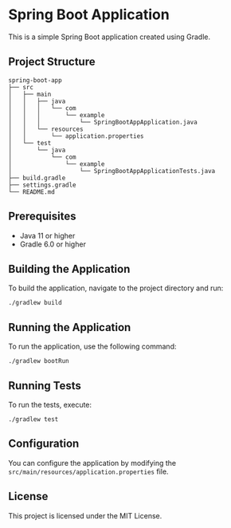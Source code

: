 # Spring Boot Application

This is a simple Spring Boot application created using Gradle.

## Project Structure

```
spring-boot-app
├── src
│   ├── main
│   │   ├── java
│   │   │   └── com
│   │   │       └── example
│   │   │           └── SpringBootAppApplication.java
│   │   └── resources
│   │       └── application.properties
│   └── test
│       └── java
│           └── com
│               └── example
│                   └── SpringBootAppApplicationTests.java
├── build.gradle
├── settings.gradle
└── README.md
```

## Prerequisites

- Java 11 or higher
- Gradle 6.0 or higher

## Building the Application

To build the application, navigate to the project directory and run:

```
./gradlew build
```

## Running the Application

To run the application, use the following command:

```
./gradlew bootRun
```

## Running Tests

To run the tests, execute:

```
./gradlew test
```

## Configuration

You can configure the application by modifying the `src/main/resources/application.properties` file. 

## License

This project is licensed under the MIT License.